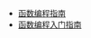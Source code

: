 - [函数编程指南](https://llh911001.gitbooks.io/mostly-adequate-guide-chinese/content/ch1.html)
- [函数编程入门指南](https://www.ruanyifeng.com/blog/2017/02/fp-tutorial.html)
